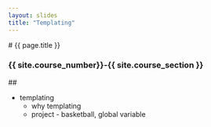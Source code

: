 ```yaml
---
layout: slides
title: "Templating"
---
```

<section markdown="block" class="intro-slide">
# {{ page.title }}

### {{ site.course_number}}-{{ site.course_section }}

<p><small></small></p>
</section>
<section markdown="block">
## 

* templating 
	* why templating
	* project - basketball, global variable

</section>
